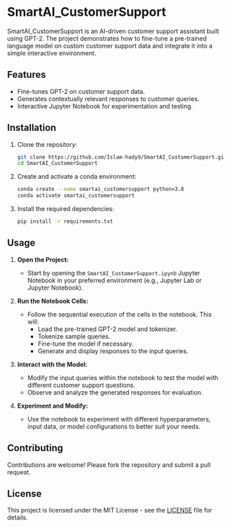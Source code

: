 # SmartAI_CustomerSupport

SmartAI_CustomerSupport is an AI-driven customer support assistant built using GPT-2. The project demonstrates how to fine-tune a pre-trained language model on custom customer support data and integrate it into a simple interactive environment.

## Features

- Fine-tunes GPT-2 on customer support data.
- Generates contextually relevant responses to customer queries.
- Interactive Jupyter Notebook for experimentation and testing.

## Installation

1. Clone the repository:
   ```bash
   git clone https://github.com/Islam-hady9/SmartAI_CustomerSupport.git
   cd SmartAI_CustomerSupport
   ```

2. Create and activate a conda environment:
   ```bash
   conda create --name smartai_customersupport python=3.8
   conda activate smartai_customersupport
   ```

3. Install the required dependencies:
   ```bash
   pip install -r requirements.txt
   ```

## Usage

1. **Open the Project:**
   - Start by opening the `SmartAI_CustomerSupport.ipynb` Jupyter Notebook in your preferred environment (e.g., Jupyter Lab or Jupyter Notebook).

2. **Run the Notebook Cells:**
   - Follow the sequential execution of the cells in the notebook. This will:
     - Load the pre-trained GPT-2 model and tokenizer.
     - Tokenize sample queries.
     - Fine-tune the model if necessary.
     - Generate and display responses to the input queries.

3. **Interact with the Model:**
   - Modify the input queries within the notebook to test the model with different customer support questions.
   - Observe and analyze the generated responses for evaluation.

4. **Experiment and Modify:**
   - Use the notebook to experiment with different hyperparameters, input data, or model configurations to better suit your needs.

## Contributing

Contributions are welcome! Please fork the repository and submit a pull request.

## License

This project is licensed under the MIT License - see the [LICENSE](LICENSE) file for details.
